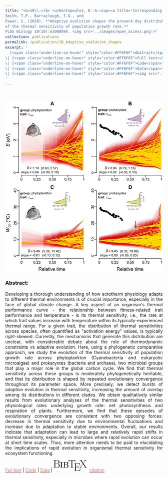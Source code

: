 ```yaml
---
title: "<b>10\\.</b> <u>Kontopoulos, D.-G.<sup><a title='Corresponding author'>✉</a></sup></u>, 
Smith, T.P., Barraclough, T.G., and 
Pawar, S. (2020). **Adaptive evolution shapes the present-day distribution 
of the thermal sensitivity of population growth rate.** 
PLOS Biology 18(10):e3000894. <img src='../images/open_access.png'>"
collection: publications
permalink: /publication/10_Adaptive_evolution_shapes
excerpt: '
  [<span class="underline-on-hover" style="color:#FF6F6F">Abstract</span>](../publication/10_Adaptive_evolution_shapes)
\| [<span class="underline-on-hover" style="color:#FF6F6F">Full text</span>](https://doi.org/10.1101/712885)
\| [<span class="underline-on-hover" style="color:#FF6F6F">Code</span>](https://github.com/dgkontopoulos/Kontopoulos_et_al_thermal_sensitivity_2020)
\| [<span class="underline-on-hover" style="color:#FF6F6F">Data</span>](https://doi.org/10.6084/m9.figshare.12816140.v1)
\| [<span class="underline-on-hover" style="color:#FF6F6F"><img src="../images/bibtex.svg">citation</span>](../bibtex/10_Adaptive_evolution_shapes.bib)
'
---
```


<br><center><img src="../images/publications/adaptive_evolution_thermal_sensitivity.png"></center>

### Abstract:

<p style='text-align: justify;'>
Developing a thorough understanding of how ectotherm physiology adapts to 
different thermal environments is of crucial importance, especially in the 
face of global climate change. A key aspect of an organism's thermal performance 
curve - the relationship between fitness-related trait performance and temperature - 
is its thermal sensitivity, i.e., the rate at which trait values increase 
with temperature within its typically-experienced thermal range. For a 
given trait, the distribution of thermal sensitivities across species, 
often quantified as "activation energy" values, is typically right-skewed. 
Currently, the mechanisms that generate this distribution are unclear, 
with considerable debate about the role of thermodynamic constraints vs 
adaptive evolution. Here, using a phylogenetic comparative approach, we 
study the evolution of the thermal sensitivity of population growth rate 
across phytoplankton (Cyanobacteria and eukaryotic microalgae) and 
prokaryotes (bacteria and archaea), two microbial groups that play a major 
role in the global carbon cycle. We find that thermal sensitivity across 
these groups is moderately phylogenetically heritable, and that its 
distribution is shaped by repeated evolutionary convergence throughout 
its parameter space. More precisely, we detect bursts of adaptive 
evolution in thermal sensitivity, increasing the amount of overlap among 
its distributions in different clades. We obtain qualitatively similar 
results from evolutionary analyses of the thermal sensitivities of two 
physiological rates underlying growth rate: net photosynthesis and 
respiration of plants. Furthermore, we find that these episodes of 
evolutionary convergence are consistent with two opposing forces: decrease 
in thermal sensitivity due to environmental fluctuations and increase due 
to adaptation to stable environments. Overall, our results indicate that 
adaptation can lead to large and relatively rapid shifts in thermal 
sensitivity, especially in microbes where rapid evolution can occur 
at short time scales. Thus, more attention needs to be paid to 
elucidating the implications of rapid evolution in organismal thermal 
sensitivity for ecosystem functioning.

</p>

[<span class="underline-on-hover" style="color:#FF6F6F">Full text</span>](https://doi.org/10.1101/712885)
\| [<span class="underline-on-hover" style="color:#FF6F6F">Code</span>](https://github.com/dgkontopoulos/Kontopoulos_et_al_thermal_sensitivity_2020)
\| [<span class="underline-on-hover" style="color:#FF6F6F">Data</span>](https://doi.org/10.6084/m9.figshare.12816140.v1)
\| [<span class="underline-on-hover" style="color:#FF6F6F"><img src="../images/bibtex.svg">citation</span>](../bibtex/10_Adaptive_evolution_shapes.bib)
